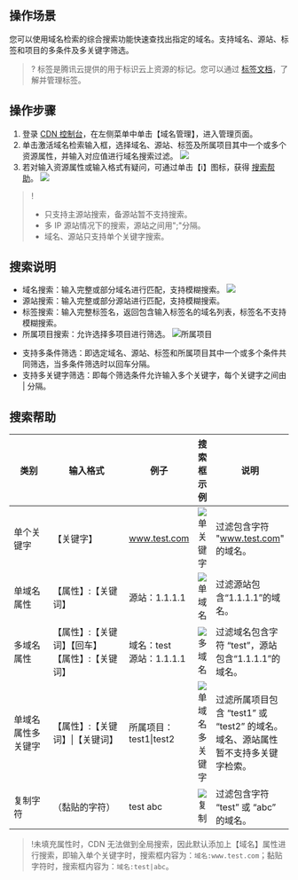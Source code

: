 ## 操作场景
您可以使用域名检索的综合搜索功能快速查找出指定的域名。支持域名、源站、标签和项目的多条件及多关键字筛选。
>? 标签是腾讯云提供的用于标识云上资源的标记。您可以通过 [标签文档](https://cloud.tencent.com/document/product/651)，了解并管理标签。

## 操作步骤
1. 登录 [CDN 控制台](https://console.cloud.tencent.com/cdn)，在左侧菜单中单击【域名管理】，进入管理页面。
2. 单击激活域名检索输入框，选择域名、源站、标签及所属项目其中一个或多个资源属性，并输入对应值进行域名搜索过滤。
![](https://main.qcloudimg.com/raw/2027fba6a0f6299b6f1291efbee534b2.png)
3. 若对输入资源属性或输入格式有疑问，可通过单击【i】图标，获得 [搜索帮助](#help)。
![](https://main.qcloudimg.com/raw/32ce829d3dda62bfc473698664620be1.png)

>!
>+ 只支持主源站搜索，备源站暂不支持搜索。
>+ 多 IP 源站情况下的搜索，源站之间用";"分隔。
>+ 域名、源站只支持单个关键字搜索。

## 搜索说明
+ 域名搜索：输入完整或部分域名进行匹配，支持模糊搜索。
  ![](https://main.qcloudimg.com/raw/75a0da4dd4205c7142a017ea9d326d57.png)
+ 源站搜索：输入完整或部分源站进行匹配，支持模糊搜索。
+ 标签搜索：输入完整标签名，返回包含输入标签名的域名列表，标签名不支持模糊搜索。
+ 所属项目搜索：允许选择多项目进行筛选。
  ![所属项目](https://main.qcloudimg.com/raw/c9968a6d337484d74f3236034fcc3414.png)
- 支持多条件筛选：即选定域名、源站、标签和所属项目其中一个或多个条件共同筛选，当多条件筛选时以回车分隔。
- 支持多关键字筛选：即每个筛选条件允许输入多个关键字，每个关键字之间由 | 分隔。

<span id=help></span>
## 搜索帮助
<style>
table th:first-of-type {
    width: 110px;
}
table th:nth-of-type(2) {  
width: 240px;
}
</style>

| 类别               | 输入格式                                             | 例子                     | 搜索框示例                                                   | 说明                                                         |
| ----------------- | --------------------------------------------------- |----------------------- | ----------------------------------------------------------- | ------------------------------------------------------------ |
| 单个关键字         | 【关键字】                                           | www.test.com             |  ![单关键字](https://main.qcloudimg.com/raw/af1f1771fd42f0a38df5c7a0bc9bc861.png)| 过滤包含字符 "www.test.com" 的域名。                           |
| 单域名属性         | 【属性】:【关键词】                                  | 源站：1.1.1.1            | ![单域名](https://main.qcloudimg.com/raw/0569c8fe8e8ddcf34b65a6da0d4dcacc.png) | 过滤源站包含“1.1.1.1”的域名。                                  |
| 多域名属性         | 【属性】:【关键词】【回车】<br>【属性】:【关键词】 | 域名：test<br>源站：1.1.1.1 | ![多域名](https://main.qcloudimg.com/raw/d351c69ad10134bdfa13a2b3db479c88.png) | 过滤域名包含字符 “test”，源站包含“1.1.1.1”的域名。              |
| 单域名属性多关键字 | 【属性】:【关键词】\|【关键词】                      | 所属项目：test1\|test2   | ![单域名多关键字](https://main.qcloudimg.com/raw/0fd9fed4dcd8402415849e3e57eec5f5.png) | 过滤所属项目包含 “test1” 或 “test2” 的域名。 域名、源站属性暂不支持多关键字检索。 |
| 复制字符           | （黏贴的字符）                                       | test abc                 | ![复制](https://main.qcloudimg.com/raw/a286ea1b578faf54dfe1ce671a836eb2.png) | 过滤包含字符 “test” 或 “abc” 的域名。                              |

>!未填充属性时，CDN 无法做到全局搜索，因此默认添加上【域名】属性进行搜索，即输入单个关键字时，搜索框内容为：`域名:www.test.com`；黏贴字符时，搜索框内容为：`域名:test|abc`。


